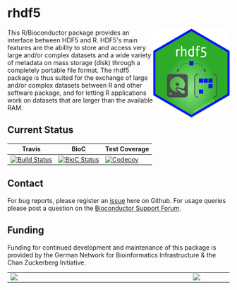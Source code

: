<style>
table {
    width:100%;
}
</style>

# rhdf5

<img align = "right" src="https://raw.githubusercontent.com/Bioconductor/BiocStickers/master/rhdf5/rhdf5.png" height="200">

This R/Bioconductor package provides an interface between HDF5 and R. HDF5's main features are the ability to store and access very large and/or complex datasets and a wide variety of metadata on mass storage (disk) through a completely portable file format. The rhdf5 package is thus suited for the exchange of large and/or complex datasets between R and other software package, and for letting R applications work on datasets that are larger than the available RAM.

## Current Status

| Travis        | BioC           | Test Coverage |
| ------------- |-------------| -----|
| [![Build Status](https://travis-ci.org/grimbough/rhdf5.svg?branch=master)](https://travis-ci.org/grimbough/rhdf5) | [![BioC Status](https://bioconductor.org/shields/build/devel/bioc/rhdf5.svg)](http://bioconductor.org/checkResults/devel/bioc-LATEST/rhdf5/) | [![Codecov](http://img.shields.io/codecov/c/github/grimbough/rhdf5.svg)](https://codecov.io/gh/grimbough/rhdf5) |

## Contact

For bug reports, please register an [issue](https://github.com/grimbough/rhdf5/issues) here on Github. For usage queries please post a question on the [Bioconductor Support Forum](https://support.bioconductor.org/p/new/post/?tag_val=rhdf5).


## Funding 

Funding for continued development and maintenance of this package is provided by the German Network for Bioinformatics Infrastructure & the Chan Zuckerberg Initiative.

|    |    |
|:---|---:|
|<a href="http://www.denbi.de"><img src="https://tess.elixir-europe.org/system/content_providers/images/000/000/063/original/deNBI_Logo_rgb.jpg" width="400" align="left"></a>|<img src="https://image4.owler.com/logo/chan-zuckerberg-initiative_owler_20160616_114930_original.png" width="257" align="right">|
